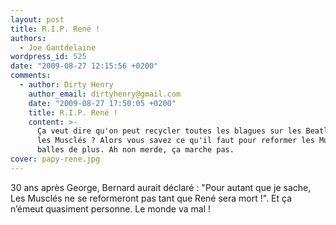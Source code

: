 ```yaml
---
layout: post
title: R.I.P. René !
authors:
  - Joe Gantdelaine
wordpress_id: 525
date: "2009-08-27 12:15:56 +0200"
comments:
  - author: Dirty Henry
    author_email: dirtyhenry@gmail.com
    date: "2009-08-27 17:50:05 +0200"
    title: R.I.P. René !
    content: >-
      Ça veut dire qu'on peut recycler toutes les blagues sur les Beatles avec
      les Musclés ? Alors vous savez ce qu'il faut pour reformer les Musclés ? 4
      balles de plus. Ah non merde, ça marche pas.
cover: papy-rene.jpg
---
```


30 ans après George, Bernard aurait déclaré : "Pour autant que je sache, Les
Musclés ne se reformeront pas tant que René sera mort !". Et ça n’émeut
quasiment personne. Le monde va mal !
